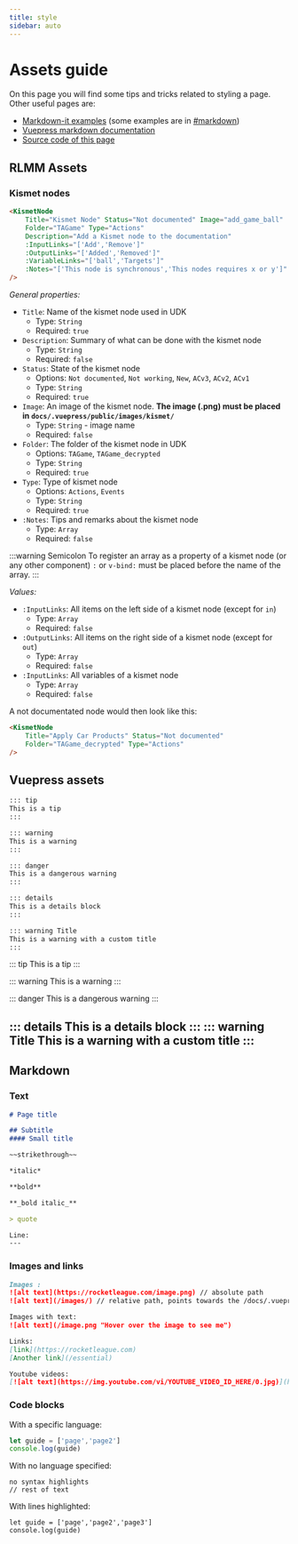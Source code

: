 ```yaml
---
title: style
sidebar: auto
---
```

# Assets guide

On this page you will find some tips and tricks related to styling a page. Other useful pages are:
- [Markdown-it examples](https://markdown-it.github.io/) (some examples are in [#markdown](assets.html#markdown))
- [Vuepress markdown documentation](https://vuepress.vuejs.org/guide/markdown.html) 
- [Source code of this page](https://github.com/RocketLeagueMapmaking/RL-docs/blob/master/docs/assets.md)

## RLMM Assets

### Kismet nodes
```md
<KismetNode 
    Title="Kismet Node" Status="Not documented" Image="add_game_ball"
    Folder="TAGame" Type="Actions"
    Description="Add a Kismet node to the documentation" 
    :InputLinks="['Add','Remove']"
    :OutputLinks="['Added','Removed']"
    :VariableLinks="['ball','Targets']"
    :Notes="['This node is synchronous','This nodes requires x or y']"
/>
```
<KismetNode
    Title="Kismet Node" Status="Not documented" Image="add_game_ball"
    Folder="TAGame" Type="Actions"
    Description="Add a Kismet node to the documentation" 
    :InputLinks="['Add','Remove']"
    :OutputLinks="['Added','Removed']"
    :VariableLinks="['ball','Targets']"
    :Notes="['This node is synchronous','This nodes requires x or y']"
/>

*General properties:*
* `Title`: Name of the kismet node used in UDK 
    * Type: `String`
    * Required: `true`
* `Description`: Summary of what can be done with the kismet node 
    * Type: `String`
    * Required: `false`
* `Status`: State of the kismet node
    * Options: `Not documented`, `Not working`, `New`, `ACv3`, `ACv2`, `ACv1`
    * Type: `String`
    * Required: `true`
* `Image`: An image of the kismet node. **The image (.png) must be placed in `docs/.vuepress/public/images/kismet/`**
    * Type: `String` - image name
    * Required: `false`
* `Folder`: The folder of the kismet node in UDK
    * Options: `TAGame`, `TAGame_decrypted`
    * Type: `String`
    * Required: `true`
* `Type`: Type of kismet node
    * Options: `Actions`, `Events`
    * Type: `String`
    * Required: `true`    
* `:Notes`: Tips and remarks about the kismet node
    * Type: `Array`
    * Required: `false`

:::warning Semicolon
To register an array as a property of a kismet node (or any other component) `:` or `v-bind:` must be placed before the name of the array. 
:::

*Values:*
* `:InputLinks`: All items on the left side of a kismet node (except for `in`)
    * Type: `Array`
    * Required: `false`
* `:OutputLinks`: All items on the right side of a kismet node (except for `out`)
    * Type: `Array`
    * Required: `false`
* `:InputLinks`: All variables of a kismet node
    * Type: `Array`
    * Required: `false`

A not documentated node would then look like this:
```md
<KismetNode 
    Title="Apply Car Products" Status="Not documented" 
    Folder="TAGame_decrypted" Type="Actions" 
/>
```

## Vuepress assets

```md
::: tip
This is a tip
:::

::: warning
This is a warning
:::

::: danger
This is a dangerous warning
:::

::: details
This is a details block
:::

::: warning Title
This is a warning with a custom title
:::
````

::: tip
This is a tip
:::

::: warning
This is a warning
:::

::: danger
This is a dangerous warning
:::

::: details
This is a details block
:::
::: warning Title
This is a warning with a custom title
:::
---
## Markdown

### Text

```md
# Page title

## Subtitle
#### Small title
```

```md
~~strikethrough~~

*italic*

**bold**

**_bold italic_**

> quote

Line:
---

```

### Images and links

```md
Images :
![alt text](https://rocketleague.com/image.png) // absolute path
![alt text](/images/) // relative path, points towards the /docs/.vuepress/public/images/ folder

Images with text:
![alt text](/image.png "Hover over the image to see me")

Links:
[link](https://rocketleague.com)
[Another link](/essential)

Youtube videos:
[![alt text](https://img.youtube.com/vi/YOUTUBE_VIDEO_ID_HERE/0.jpg)](https://www.youtube.com/watch?v=YOUTUBE_VIDEO_ID_HERE)
```

### Code blocks

With a specific language:

```javascript
let guide = ['page','page2']
console.log(guide)
```

With no language specified:
```
no syntax highlights
// rest of text
```
With lines highlighted:

```javascript{1}
let guide = ['page','page2','page3']
console.log(guide)
```